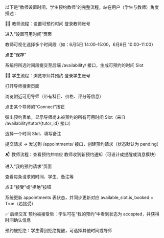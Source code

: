 以下是“教师设置时间，学生预约教师”的完整流程，站在用户（学生与教师）角度描述：

👩‍🏫 教师流程：设置可预约时间
登录教师账号

进入“设置可用时间”页面

教师可视化选择多个时间段（如：6月5日 14:00–15:00，6月6日 10:00–11:00）

点击“保存”

系统将所选时间段提交至后端 /availability/ 接口，生成可预约的时间 Slot

🧑‍🎓 学生流程：浏览导师并预约
登录学生账号

打开导师搜索页面

浏览附近可用导师（带有科目、价格、评分等信息）

点击某个导师的“Connect”按钮

弹出预约表单，显示导师尚未被预约的所有可用时间 Slot（来自 /availability/tutor/{tutor_id} 接口）

选择一个时间 Slot、填写备注

提交请求 → 发送到 /appointments/ 接口，创建预约请求（状态默认为 pending）

📬 教师流程：查看预约并响应
教师收到新预约通知（可设计成提醒或消息模块）

进入“我的预约请求”页面

查看每条请求的时间、学生、备注等

点击“接受”或“拒绝”按钮

系统更新 appointments 表状态，并同步更新对应 available_slot.is_booked = True（若接受）

✅ 后续交互
预约被接受后：学生可在“我的预约”中看到状态为 accepted，并获得时间确认信息

预约被拒绝：学生得到拒绝提醒，可选择其他时间或导师

